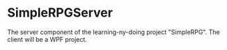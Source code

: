 # SimpleRPGServer
The server component of the learning-ny-doing project "SimpleRPG".
The client will be a WPF project.

